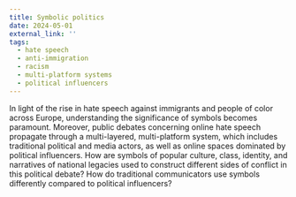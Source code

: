 ```yaml
---
title: Symbolic politics
date: 2024-05-01
external_link: ''
tags:
  - hate speech
  - anti-immigration
  - racism
  - multi-platform systems
  - political influencers
---
```


In light of the rise in hate speech against immigrants and people of color across Europe, understanding the significance of symbols becomes paramount. Moreover, public debates concerning online hate speech propagate through a multi-layered, multi-platform system, which includes traditional political and media actors, as well as online spaces dominated by political influencers. How are symbols of popular culture, class, identity, and narratives of national legacies used to construct different sides of conflict in this political debate? How do traditional communicators use symbols differently compared to political influencers?

<!--more-->

